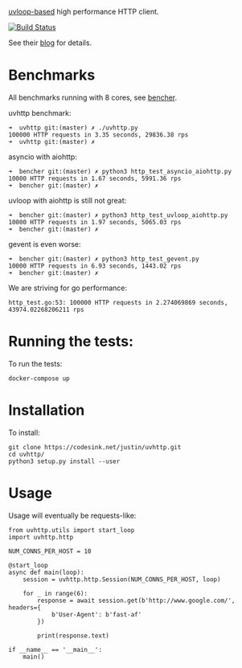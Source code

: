 [uvloop-based](https://github.com/magicstack/uvloop) high performance HTTP client.

[![Build Status](https://travis-ci.org/justinbarrick/uvhttp.svg?branch=master)](https://github.com/justinbarrick/uvhttp)

See their [blog](https://magic.io/blog/uvloop-blazing-fast-python-networking/) for details.

# Benchmarks

All benchmarks running with 8 cores, see [bencher](https://codesink.net/justin/bencher).

uvhttp benchmark:

```
➜  uvhttp git:(master) ✗ ./uvhttp.py
100000 HTTP requests in 3.35 seconds, 29836.38 rps
➜  uvhttp git:(master) ✗
```

asyncio with aiohttp:

```
➜  bencher git:(master) ✗ python3 http_test_asyncio_aiohttp.py
10000 HTTP requests in 1.67 seconds, 5991.36 rps
➜  bencher git:(master) ✗
```

uvloop with aiohttp is still not great:

```
➜  bencher git:(master) ✗ python3 http_test_uvloop_aiohttp.py
10000 HTTP requests in 1.97 seconds, 5065.03 rps
➜  bencher git:(master) ✗
```

gevent is even worse:

```
➜  bencher git:(master) ✗ python3 http_test_gevent.py 
10000 HTTP requests in 6.93 seconds, 1443.02 rps
➜  bencher git:(master) ✗ 
```

We are striving for go performance:

```
http_test.go:53: 100000 HTTP requests in 2.274069869 seconds, 43974.02268206211 rps
```

# Running the tests:

To run the tests:

```
docker-compose up
```

# Installation

To install:

```
git clone https://codesink.net/justin/uvhttp.git
cd uvhttp/
python3 setup.py install --user
```

# Usage

Usage will eventually be requests-like:

```
from uvhttp.utils import start_loop
import uvhttp.http

NUM_CONNS_PER_HOST = 10

@start_loop
async def main(loop):
    session = uvhttp.http.Session(NUM_CONNS_PER_HOST, loop)

    for _ in range(6):
        response = await session.get(b'http://www.google.com/', headers={
            b'User-Agent': b'fast-af'
        })

        print(response.text)

if __name__ == '__main__':
    main()
```
